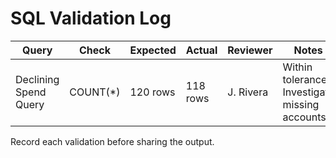 # SQL Validation Log

| Query | Check | Expected | Actual | Reviewer | Notes |
| --- | --- | --- | --- | --- | --- |
| Declining Spend Query | COUNT(*) | 120 rows | 118 rows | J. Rivera | Within tolerance. Investigate missing accounts. |

Record each validation before sharing the output.
